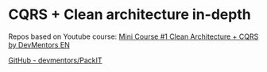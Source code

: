 # CQRS + Clean architecture in-depth

Repos based on Youtube course: [Mini Course #1 Clean Architecture + CQRS by DevMentors EN](https://www.youtube.com/watch?v=NzcZcim9tp8)

[GitHub - devmentors/PackIT](https://github.com/devmentors/PackIT)

